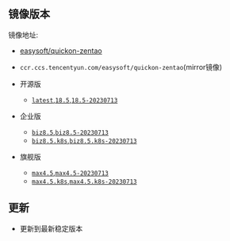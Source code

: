 ## 镜像版本

镜像地址: 

- [easysoft/quickon-zentao](https://hub.docker.com/r/easysoft/quickon-zentao)
- `ccr.ccs.tencentyun.com/easysoft/quickon-zentao`(mirror镜像)

- 开源版
  - [`latest`,`18.5`,`18.5-20230713`](https://www.zentao.net/download/zentaopms18.5-82695.html)

- 企业版
  - [`biz8.5`,`biz8.5-20230713`](https://www.zentao.net/download/biz8.5-82696.html)
  - [`biz8.5.k8s`,`biz8.5.k8s-20230713`](https://www.zentao.net/download/biz8.5-82696.html)

- 旗舰版
  - [`max4.5`,`max4.5-20230713`](https://www.zentao.net/download/max4.5-82697.html)
  - [`max4.5.k8s`,`max4.5.k8s-20230713`](https://www.zentao.net/download/max4.5-82697.html)

## 更新

- 更新到最新稳定版本

